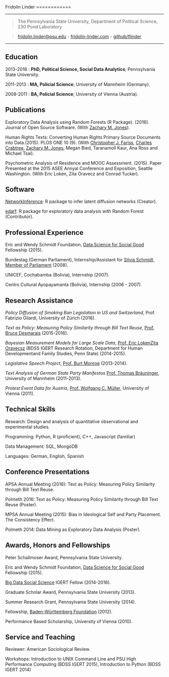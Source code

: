 <div id="cv_div">
Fridolin Linder 
============

----

> The Pennsylvania State University, Department of Political Science, 230 Pond Laboratory

> [fridolin.linder@psu.edu](mailto:fridolin.linder@psu.edu) - [fridolin-linder.com](http://fridolin-linder.com) - [github/flinder](https://github.com/flinder)

----

Education
---------

2013-2018
:   **PhD, Political Science, Social Data Analytics**; Pennsylvania State University.

2011-2013
:   **MA, Policial Science**; University of Mannheim (Germany).

2008-2011
:   **BA, Policial Science**; University of Vienna (Austria).


Publications
----------
Exploratory Data Analysis using Random Forests (R Package). (2016). Journal of
Open Source Software. (With [Zachary M. Jones](http://zmjones.com)).

Human Rights Texts: Converting Human Rights Primary Source Documents into
Data.(2015). PLOS ONE 10 (9). (With [Christopher J. Fariss](http://cfariss.com/),
[Charles Crabtree](http://charlescrabtree.com), [Zachary M. Jones](http://zmjones.com),
Megan Bied, Taranamoll Kaur, Ana Ross and Michael Tsai).

Psychometric Analysis of Residence and MOOC Assessment. (2015). Paper Presented
at the 2015 ASEE Annyal Conference and Exposition, Seattle Washington. (With Eric
Loken, Zita Oravecz and Conrad Tucker).

Software
----------
[NetworkInference](https://github.com/flinder/NetworkInference): R package to
infer latent diffusion networks (Creator).

[edarf](https://github.com/zmjones/edarf): R package for exploratory data
analysis with Random Forest (Contributor).


Professional Experience
----------

Eric and Wendy Schmidt Foundation, [Data Science for Social Good](http://dssg.io) 
Fellowship (2015).

Bundestag (German Parliament), Internship/Assistant for [Silvia Schmidt, Member of Parliament](http://www.spdfraktion.de/abgeordnete/schmidt-eisleben?wp=17) (2008).

UNICEF, Cochabamba (Bolivia), Internship (2007).

Centro Cultural Ayopayamanta (Bolivia), Internship (2006 - 2007).


Research Assistance
----------

*Policy Diffusion of Smoking Ban Legislation in US and Switzerland*, Prof.
Fabrizio Gilardi, University of Zürich (2016).

*Text as Policy: Measuring Policy Similarity through Bill Text Reuse*, 
[Prof. Bruce Desmarais](http://sites.psu.edu/desmaraisgroup/) (2015-2016).

*Bayesian Measurement Models for Large Scale Data*, [Prof. Eric Loken](http://hhd.psu.edu/hdfs/directory/bio.aspx?id=149)[Zita Oravecsz](http://www.cogsci.uci.edu/~zoravecz/bayes/index.php?site=BOUM) (BDSS IGERT Research Rotation, Department for Human Developmentand Family Studies, Penn State) (2014-2015).

*Legislative Speech Project*, [Prof. Burt Monroe](http://polisci.la.psu.edu/people/blm24) (2013-2014).

*Text Analysis of German State Party Manifestos* [Prof. Thomas Bräuninger](http://www.tbraeuninger.de/), University of Mannheim (2011-2013).

*Protest Event Data for Austria*, [Prof. Wolfgang C. Müller](https://scholar.google.com/citations?user=9MttMt8AAAAJ&hl=en), University of Vienna (2011).


Technical Skills
---------------

Research: Design and analysis of quantitative observational and experimental studies.

Programming:  Python, R (proficient), C++, Javascript (familiar)

Data Management: SQL, MongoDB

Languages: German, English, Spanish 


Conference Presentations
--------------------

APSA Annual Meeting (2016): Text as Policy: Measuring Policy Similarity through Bill Text Reuse.

Polmeth 2016: Text as Policy: Measuring Policy Similarity through Bill Text Reuse (Poster).

MPSA Annual Meeting (2015): Bias in Ideological Self and Party Placement. The Consistency Effect.

Polmeth 2014: Data Mining as Exploratory Data Analysis (Poster).


Awards, Honors and Fellowships
-----------------------------

Peter Schallmoser Award, Pennsylvania State University.

Eric and Wendy Schmidt Foundation, [Data Science for Social Good](http://dssg.io) 
Fellowship (2015).

[Big Data Social Science](http://bdss.psu.edu/) IGERT Fellow (2014-2016).

Graduate Scholar Award, Pennsylvania State University (2013).

Summer Research Grant, Pennsylvania State University (2014).

Fellowship, <a href="http://www.bw-stipendium.de/en/home.html">Baden-Württemberg Foundation</a> (2012).

Performance Based Scholarship, University of Vienna (2010).

Service and Teaching
-------------------

Reviewer: American Sociological Review.

Workshops: Introduction to UNIX Command Line and PSU High Performance Computing (BDSS IGERT 2015), Introduction to Python (BDSS IGERT 2014)



</div>

